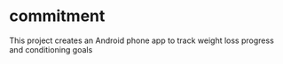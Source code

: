 # commitment
This project creates an Android phone app to track weight loss progress and conditioning goals
